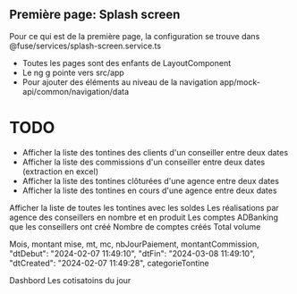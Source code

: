 ## Première page: Splash screen

Pour ce qui est de la première page, la configuration se trouve dans @fuse/services/splash-screen.service.ts

-   Toutes les pages sont des enfants de LayoutComponent
-   Le ng g pointe vers src/app
-   Pour ajouter des éléments au niveau de la navigation app/mock-api/common/navigation/data

# TODO

-   Afficher la liste des tontines des clients d'un conseiller entre deux dates
-   Afficher la liste des commissions d'un conseiller entre deux dates (extraction en excel)
-   Afficher la liste des tontines clôturées d'une agence entre deux dates
-   Afficher la liste des tontines en cours d'une agence entre deux dates

Afficher la liste de toutes les tontines avec les soldes
Les réalisations par agence des conseillers en nombre et en produit
Les comptes ADBanking que les conseillers ont créé
Nombre de comptes créés
Total volume

Mois, montant mise, mt, mc, nbJourPaiement, montantCommission, "dtDebut": "2024-02-07 11:49:10",
"dtFin": "2024-03-08 11:49:10",
"dtCreated": "2024-02-07 11:49:28", categorieTontine

Dashbord
Les cotisatoins du jour
